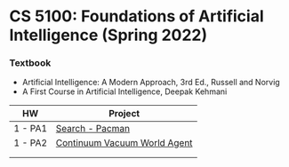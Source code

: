 # CS 5100: Foundations of Artificial Intelligence (Spring 2022)

### Textbook
* Artificial Intelligence: A Modern Approach, 3rd Ed., Russell and Norvig
* A First Course in Artificial Intelligence, Deepak Kehmani


| HW      | Project                                                                                 |
|---------|-----------------------------------------------------------------------------------------|
| 1 - PA1 | [Search - Pacman](https://github.com/prasadshreyas/pacman-search.git)                   |
| 1 - PA2 | [Continuum Vacuum World Agent](https://github.com/prasadshreyas/vacuum-world-agent.git) |
|         |                                                                                         |
|         |                                                                                         |
